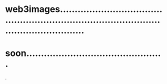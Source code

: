 # web3images...................................................................................................................
# soon...............................................
.
